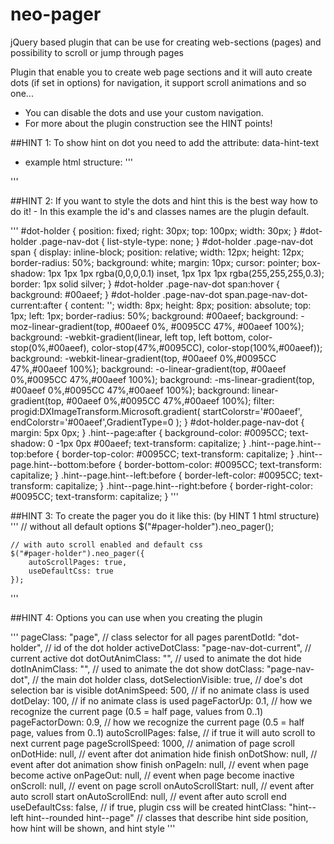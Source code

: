 # neo-pager
jQuery based plugin that can be use for creating web-sections (pages) and possibility to scroll or jump through pages

Plugin that enable you to create web page sections and it will auto create dots (if set in options) for navigation, it support scroll animations and so one...
- You can disable the dots and use your custom navigation.
- For more about the plugin construction see the HINT points!


##HINT 1:
To show hint on dot you need to add the attribute: data-hint-text

- example html structure:
'''	
	<div id="pager-holder">
		<div class="block1 height-block page" data-hint-text="Some help text"></div>
		<div class="block2 height-block page"></div>
		<div class="block3 height-block page"></div>
		<div class="block4 height-block page"></div>
		<div class="block5 height-block page"></div>
		<div class="block6 height-block page"></div>
	</div>
'''
	
##HINT 2:
	If you want to style the dots and hint this is the best way how to do it!
	- In this example the id's and classes names are the plugin default.
	
'''
	#dot-holder {
		position: fixed;
		right: 30px;
		top: 100px;
		width: 30px;
	}
	#dot-holder .page-nav-dot {
		list-style-type: none;
	}
	#dot-holder .page-nav-dot span {
		display: inline-block;
		position: relative;
		width: 12px;
		height: 12px;
		border-radius: 50%;
		background: white;
		margin: 10px;
		cursor: pointer;
		box-shadow: 1px 1px 1px rgba(0,0,0,0.1) inset, 1px 1px 1px rgba(255,255,255,0.3);
		border: 1px solid silver;
	}
	#dot-holder .page-nav-dot span:hover {
		background: #00aeef;
	}
	#dot-holder .page-nav-dot span.page-nav-dot-current:after {
		content: '';
		width: 8px;
		height: 8px;
		position: absolute;
		top: 1px;
		left: 1px;
		border-radius: 50%;
		background: #00aeef;
		background: -moz-linear-gradient(top, #00aeef 0%, #0095CC 47%, #00aeef 100%);
		background: -webkit-gradient(linear, left top, left bottom, color-stop(0%,#00aeef), color-stop(47%,#0095CC), color-stop(100%,#00aeef));
		background: -webkit-linear-gradient(top, #00aeef 0%,#0095CC 47%,#00aeef 100%);
		background: -o-linear-gradient(top, #00aeef 0%,#0095CC 47%,#00aeef 100%);
		background: -ms-linear-gradient(top, #00aeef 0%,#0095CC 47%,#00aeef 100%);
		background: linear-gradient(top, #00aeef 0%,#0095CC 47%,#00aeef 100%);
		filter: progid:DXImageTransform.Microsoft.gradient( startColorstr='#00aeef', endColorstr='#00aeef',GradientType=0 );
	}
	#dot-holder.page-nav-dot {
		margin: 5px 0px;
	}
	.hint--page:after {
	  background-color: #0095CC;
	  text-shadow: 0 -1px 0px #00aeef; 
	  text-transform: capitalize;
	}
	.hint--page.hint--top:before {
	  border-top-color: #0095CC; 
	  text-transform: capitalize;
	}
	.hint--page.hint--bottom:before {
	  border-bottom-color: #0095CC; 
	  text-transform: capitalize;
	}
	.hint--page.hint--left:before {
	  border-left-color: #0095CC; 
	  text-transform: capitalize;
	}
	.hint--page.hint--right:before {
	  border-right-color: #0095CC; 
	  text-transform: capitalize;
	}
'''

	
##HINT 3:
To create the pager you do it like this: (by HINT 1 html structure)
'''
	// without all default options
	$("#pager-holder").neo_pager();

	// with auto scroll enabled and default css
	$("#pager-holder").neo_pager({
		autoScrollPages: true,
		useDefaultCss: true
	});
'''
	
	
##HINT 4:
	Options you can use when you creating the plugin

'''
	pageClass: "page", // class selector for all pages
	parentDotId: "dot-holder", // id of the dot holder
	activeDotClass: "page-nav-dot-current", // current active dot
	dotOutAnimClass: "", // used to animate the dot hide
	dotInAnimClass: "", // used to animate the dot show
	dotClass: "page-nav-dot", // the main dot holder class,
	dotSelectionVisible: true, // doe's dot selection bar is visible
	dotAnimSpeed: 500, // if no animate class is used
	dotDelay: 100, // if no animate class is used
	pageFactorUp: 0.1, // how we recognize the current page (0.5 = half page, values from 0..1)
	pageFactorDown: 0.9, // how we recognize the current page (0.5 = half page, values from 0..1)
	autoScrollPages: false, // if true it will auto scroll to next current page
	pageScrollSpeed: 1000, // animation of page scroll
	onDotHide: null, // event after dot animation hide finish
	onDotShow: null, // event after dot animation show finish
	onPageIn: null, // event when page become active
	onPageOut: null, // event when page become inactive
	onScroll: null, // event on page scroll
	onAutoScrollStart: null, // event after auto scroll start
	onAutoScrollEnd: null, // event after auto scroll end
	useDefaultCss: false, // if true, plugin css will be created
	hintClass: "hint--left hint--rounded hint--page" // classes that describe hint side position, how hint will be shown, and hint style
'''